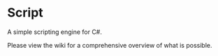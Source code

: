 Script
======

A simple scripting engine for C#.

Please view the wiki for a comprehensive overview of what is possible.
